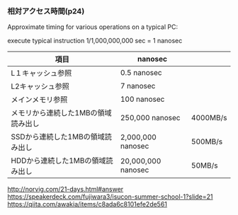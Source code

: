 ### 相対アクセス時間(p24)
Approximate timing for various operations on a typical PC:

execute typical instruction	1/1,000,000,000 sec = 1 nanosec

項目  | nanosec | |
---|-----|------
L１キャッシュ参照 |	0.5 nanosec | 
L2キャッシュ参照 | 7 nanosec |
メインメモリ参照 | 100 nanosec | 
メモリから連続した1MBの領域読み出し | 250,000 nanosec | 4000MB/s
SSDから連続した1MBの領域読み出し | 2,000,000 nanosec | 500MB/s
HDDから連続した1MBの領域読み出し | 20,000,000 nanosec | 50MB/s

http://norvig.com/21-days.html#answer
https://speakerdeck.com/fujiwara3/isucon-summer-school-1?slide=21
https://qiita.com/awakia/items/c8ada6c8101efe2de561
